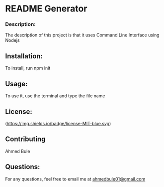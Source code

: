 
# README Generator

### Description: 
The description of this project is that it uses Command Line Interface using Nodejs

## Installation: 
To install, run npm init

## Usage: 
To use it, use the terminal and type the file name

## License: 
(https://img.shields.io/badge/license-MIT-blue.svg)

## Contributing 
Ahmed Bule

## Questions: 
For any questions, feel free to email me at ahmedbule01@gmail.com


